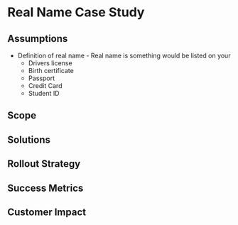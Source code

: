 # Real Name Case Study


## Assumptions

* Definition of real name - Real name  is something would be listed on your
   * Drivers license
   * Birth certificate
   * Passport
   * Credit Card
   * Student ID




## Scope



## Solutions




## Rollout Strategy




## Success Metrics




## Customer Impact



